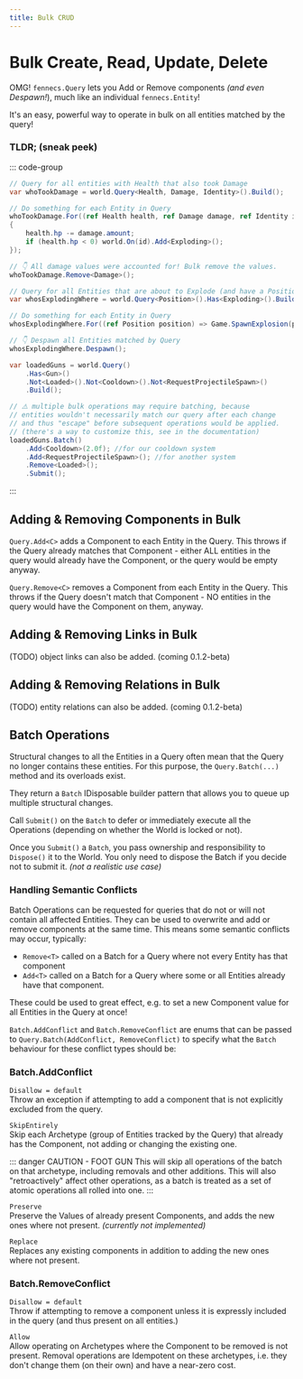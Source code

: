 ```yaml
---
title: Bulk CRUD
---
```


# Bulk Create, Read, Update, Delete
OMG! `fennecs.Query` lets you Add or Remove components *(and even Despawn!*), much like an individual `fennecs.Entity`!

It's an easy, powerful way to operate in bulk on all entities matched by the query!


### TLDR; (sneak peek)
::: code-group
```cs [Damage System]
// Query for all entities with Health that also took Damage
var whoTookDamage = world.Query<Health, Damage, Identity>().Build();

// Do something for each Entity in Query
whoTookDamage.For((ref Health health, ref Damage damage, ref Identity id) => 
{
    health.hp -= damage.amount;
    if (health.hp < 0) world.On(id).Add<Exploding>();
});

// 👇 All damage values were accounted for! Bulk remove the values.
whoTookDamage.Remove<Damage>();
```

```cs [Death Explosion System]
// Query for all Entities that are about to Explode (and have a Position)
var whosExplodingWhere = world.Query<Position>().Has<Exploding>().Build();

// Do something for each Entity in Query
whosExplodingWhere.For((ref Position position) => Game.SpawnExplosion(position));

// 👇 Despawn all Entities matched by Query
whosExplodingWhere.Despawn();
```

```cs [Multiple Bulk Operations]
var loadedGuns = world.Query()
    .Has<Gun>()
    .Not<Loaded>().Not<Cooldown>().Not<RequestProjectileSpawn>()
    .Build();

// ⚠️ multiple bulk operations may require batching, because
// entities wouldn't necessarily match our query after each change
// and thus "escape" before subsequent operations would be applied.
// (there's a way to customize this, see in the documentation)
loadedGuns.Batch()
    .Add<Cooldown>(2.0f); //for our cooldown system
    .Add<RequestProjectileSpawn>(); //for another system
    .Remove<Loaded>(); 
    .Submit();
```

:::

## Adding & Removing Components in Bulk
`Query.Add<C>` adds a Component to each Entity in the Query. This throws if the Query already matches that Component - either ALL entities in the query would already have the Component, or the query would be empty anyway.

`Query.Remove<C>` removes a Component from each Entity in the Query. This throws if the Query doesn't match that Component - NO entities in the query would have the Component on them, anyway.


## Adding & Removing Links in Bulk
(TODO) object links can also be added. (coming 0.1.2-beta)

## Adding & Removing Relations in Bulk
(TODO) entity relations can also be added. (coming 0.1.2-beta)


## Batch Operations
Structural changes to all the Entities in a Query often mean that the Query no longer contains these entities. For this purpose, the `Query.Batch(...)` method and its overloads exist.

They return a `Batch` IDisposable builder pattern that allows you to queue up multiple structural changes.

Call `Submit()` on the `Batch` to defer or immediately execute all the Operations (depending on whether the World is locked or not).

Once you `Submit()` a `Batch`, you pass ownership and responsibility to `Dispose()` it to the World. You only need to dispose the Batch if you decide not to submit it. *(not a realistic use case)*

### Handling Semantic Conflicts
Batch Operations can be requested for queries that do not or will not contain all affected Entities. They can be used to overwrite and add or remove components at the same time. This means some semantic conflicts may occur, typically:
* `Remove<T>` called on a Batch for a Query where not every Entity has that component
* `Add<T>` called on a Batch for a Query where some or all Entities already have that component.

These could be used to great effect, e.g. to set a new Component value for all Entities in the Query at once!

`Batch.AddConflict` and `Batch.RemoveConflict` are enums that can be passed to `Query.Batch(AddConflict, RemoveConflict)` to specify what the `Batch` behaviour for these conflict types should be:

### Batch.AddConflict
`Disallow = default`  
Throw an exception if attempting to add a component that is not explicitly excluded from the query.

`SkipEntirely`  
Skip each Archetype (group of Entities tracked by the Query) that already has the Component, not adding or changing the existing one. 

::: danger CAUTION - FOOT GUN
This will skip all operations of the batch on that archetype, including removals and other additions. This will also "retroactively" affect other operations, as a batch is treated as a set of atomic operations all rolled into one.
:::

`Preserve`  
Preserve the Values of already present Components, and adds the new ones where not present. *(currently not implemented)*

`Replace`  
Replaces any existing components in addition to adding the new ones where not present.

### Batch.RemoveConflict
`Disallow = default`  
Throw if attempting to remove a component unless it is expressly included in the query (and thus present on all entities.)

`Allow`  
Allow operating on Archetypes where the Component to be removed is not present. Removal operations are Idempotent on these archetypes, i.e. they don't change them (on their own) and have a near-zero cost.
